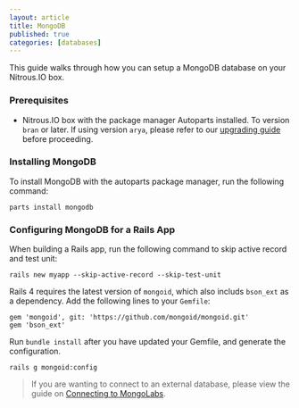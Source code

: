 ```yaml
---
layout: article
title: MongoDB
published: true
categories: [databases]
---
```


This guide walks through how you can setup a MongoDB database on your Nitrous.IO box.

### Prerequisites

* Nitrous.IO box with the package manager Autoparts installed. To version `bran` or later. If using version `arya`, please refer to our [upgrading guide](/upgrade-nitrous-box) before proceeding.

### Installing MongoDB

To install MongoDB with the autoparts package manager, run the following command:

    parts install mongodb

### Configuring MongoDB for a Rails App

When building a Rails app, run the following command to skip active record and test unit:

    rails new myapp --skip-active-record --skip-test-unit

Rails 4 requires the latest version of `mongoid`, which also includs `bson_ext` as a dependency. Add the following lines to your `Gemfile`:

    gem 'mongoid', git: 'https://github.com/mongoid/mongoid.git'
    gem 'bson_ext'

Run `bundle install` after you have updated your Gemfile, and generate the configuration.

    rails g mongoid:config

>If you are wanting to connect to an external database, please view the guide on [Connecting to MongoLabs](/connecting-to-mongolabs).